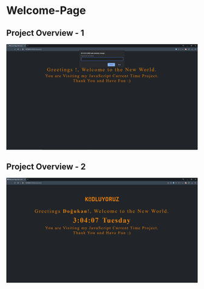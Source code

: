 # Welcome-Page
## Project Overview - 1
![welcome_page_1](./Project_Images/welcome_page_1.PNG)
## Project Overview - 2
![welcome_page_2](./Project_Images/welcome_page_2.PNG)